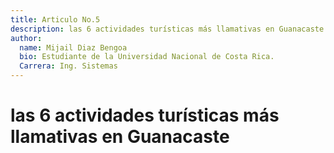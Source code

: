 ```yaml
---
title: Articulo No.5
description: las 6 actividades turísticas más llamativas en Guanacaste
author:
  name: Mijail Diaz Bengoa
  bio: Estudiante de la Universidad Nacional de Costa Rica.
  Carrera: Ing. Sistemas
---
```

# las 6 actividades turísticas más llamativas en Guanacaste

<info-box>
<template>
</template>
  <template #info-box>
  
<h2 style="clear: both"><img src="https://www.revistaiberica.com/wp-content/uploads/2023/04/Costa-Rica_02.jpg" alt="Retrato de Luis de Góngora"
style="float: left; margin-right: 20px" width="700">Surf y Deportes Acuáticos</h2>

<p>Guanacaste es un paraíso para los amantes de los deportes acuáticos. Playas como Tamarindo, Playa Grande y Nosara ofrecen excelentes condiciones para el surf. También puedes practicar snorkel, buceo, kayak y paddleboarding en las aguas cristalinas de la región.</p>
<hr>
<h2 style="clear: both"><img src="https://www.civitatis.com/f/costa-rica/guanacaste/avistamiento-nocturno-tortugas-grid.jpg" alt="Retrato de Luis de Góngora"
style="float: right; margin-left: 20px" width="620">Avistamiento de Tortugas Marinas</h2>
<p>La región de Guanacaste es un importante hábitat para las tortugas marinas. Puedes tener la oportunidad de presenciar el desove de tortugas en las playas de Ostional y Playa Grande, donde se realizan tours guiados para observar este impresionante espectáculo natural.</p>
<hr>
<h2 style="clear: both"><img src="https://www.manuelantonioparktickets.com/assets/img/gallery/canopy-santuario-park/slide-05.webp"
style="float: left; margin-right: 20px" width="450">Canopy y Tirolesas</h2>
<p>Explora la selva tropical desde las alturas a través de emocionantes tours de canopy y tirolesas. En lugares como Rincón de la Vieja y Monteverde, encontrarás parques de aventuras que te permitirán deslizarte a través de la canopia y disfrutar de vistas panorámicas increíbles.</p>
<hr>
<h2 style="clear: both"><img src="https://www.larepublica.net/storage/images/2021/07/04/20210704130153.ecoturismo-costa-rica.jpg?mrf-size=m" alt="Retrato de Luis de Góngora"
style="float: right; margin-left: 20px">Ecoturismo y Senderismo</h2>
<p>Guanacaste alberga una gran diversidad de parques nacionales y reservas naturales. Puedes hacer caminatas por senderos bien mantenidos en el Parque Nacional Rincón de la Vieja, el Parque Nacional Palo Verde y el Parque Nacional Santa Rosa, donde podrás apreciar la rica flora y fauna de la región.</p>
<hr>
  <h2 style="clear: both"><img src="https://fh-sites.imgix.net/sites/2085/2018/12/27191206/Combo-Lunch-Rio-Negro-Hot-Springs-image-2.jpg?auto=compress%2Cformat&w=700&h=700&fit=max" alt="Retrato de Luis de Góngora"
style="float: left; margin-right: 20px">Termas Volcánicas y Aguas Termales</h2>

<p>Los volcanes activos de la región, como el Rincón de la Vieja, ofrecen la oportunidad de disfrutar de aguas termales y pozas de barro caliente. Estas aguas termales naturales son relajantes y beneficiosas para la piel, y brindan una experiencia única de relajación en medio de la naturaleza.</p>
<hr>
<h2 style="clear: both"><img src="https://d1jw9ttdwqg5x8.cloudfront.net/tours/Horseback/group-at-los-suenos.JPG" alt="Retrato de Luis de Góngora"
style="float: right; margin-left: 20px" width="750">Paseos a Caballo y Tours en ATV</h2>
<p>Explora el paisaje de Guanacaste en una aventura a caballo o en vehículos todo terreno (ATV). Puedes recorrer senderos a través de bosques, montañas y playas, disfrutando de la belleza escénica y la emocionante experiencia de viajar en medio de la naturaleza.</p>

  </template>
</info-box>